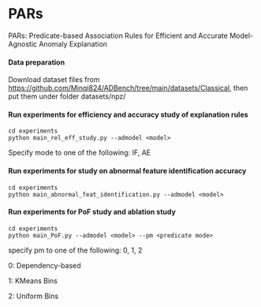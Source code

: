 # PARs
PARs: Predicate-based Association Rules for Efficient and Accurate Model-Agnostic Anomaly Explanation



#### Data preparation

Download dataset files from https://github.com/Minqi824/ADBench/tree/main/datasets/Classical, then put them under folder datasets/npz/



#### Run experiments for efficiency and accuracy study of explanation rules
```shell
cd experiments
python main_rel_eff_study.py --admodel <model>
```
Specify mode to one of the following: IF, AE



#### Run experiments for study on abnormal feature identification accuracy
```shell
cd experiments
python main_abnormal_feat_identification.py --admodel <model>
```

#### Run experiments for PoF study and ablation study
```shell
cd experiments
python main_PoF.py --admodel <model> --pm <predicate mode>
```
specify pm to one of the following: 0, 1, 2

0: Dependency-based

1: KMeans Bins

2: Uniform Bins


